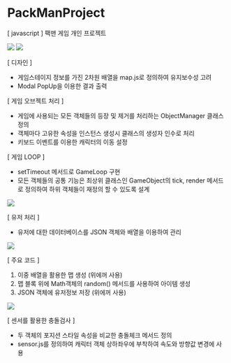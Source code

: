 # PackManProject
[ javascript ] 팩맨 게임 개인 프로젝트

<img src="https://postfiles.pstatic.net/MjAxOTA1MTJfMTQ0/MDAxNTU3NjQ0NTUyMTc3.6jtkP4lESBoONX3Yb1p_MPuQTSCzwEEA5WcHYbirM6cg.F2etHUIA3dMpJUpEel9byjE5oGQcrLyYCkoCW91R8RQg.PNG.kwjing93/PACKMAN1(0512)png.png?type=w966">


<img src="https://postfiles.pstatic.net/MjAxOTA1MTJfNzYg/MDAxNTU3NjQ0NTU0NTEx.1eXQn-rsaROUgKVSn-Ev1eR7QDpHZBnm5sWPQJOqQuUg.st6y-9SA2BdjhLwymrFoUBFfW6jhwrRPhT5Xd1jddjEg.PNG.kwjing93/PACKMAN2-1.png?type=w966">


[ 디자인 ]
- 게임스테이지 정보를 가진 2차원 배열을 map.js로 정의하여 유지보수성 고려
- Modal PopUp을 이용한 결과 출력

[ 게임 오브젝트 처리 ]
- 게임에 사용되는 모든 객체들의 등장 및 제거를 처리하는 ObjectManager 클래스 정의
- 객체마다 고유한 속성을 인스턴스 생성시 클래스의 생성자 인수로 처리
- 키보드 이벤트를 이용한 캐릭터의 이동 설정

[ 게임 LOOP ]
- setTimeout 메서드로 GameLoop 구현
- 모든 객체들의 공통 기능은 최상위 클래스인 GameObject의 tick, render 메서드로 정의하여 하위 객체들이 재정의 할 수 있도록 설계

<img src="https://postfiles.pstatic.net/MjAxOTA1MTJfMjEw/MDAxNTU3NjQ0NTU2MTkw.OZF6A-JjsWTgmxpBnZYLQHdm9dRHRBJ1TGjfHWRQh1Ig.h3--6FZ5QnvxzsYwfFdsQQ-bNds1oF97p-wK20UQFhUg.PNG.kwjing93/PACKMAN3(0512).png?type=w966">


[ 유저 처리 ]
- 유저에 대한 데이터베이스를 JSON 객체와 배열을 이용하여 관리

<img src="https://postfiles.pstatic.net/MjAxOTA1MTJfOTkg/MDAxNTU3NjQ0NTU3NjUy.udTjnLoYyqTupQ4YBlaZ2Ow00L1HcmYgosUXk4595h8g.60-btkIVjf3-pVmEZlKKggYxynvBYxfKqn4W4ZPYfOMg.PNG.kwjing93/PACKMAN4(0512).png?type=w966">


[ 주요 코드 ]

1) 이중 배열을 활용한 맵 생성 (위에꺼 사용)
2) 맵 블록 위에 Math객체의 random() 메서드를 사용하여 아이템 생성 
3) JSON 객체에 유저정보 저장 (위에꺼 사용)



<img src="https://postfiles.pstatic.net/MjAxOTA1MTJfMjE4/MDAxNTU3NjQ0NTU4OTg4.eVSMrDljyLeHlxpULwctV9KTzAD8ZkE8yxGJ345ZrgYg.DSEGF-g4zHavn1x5eaDF4VZZ7dnA-b27S7tOvlqvelsg.PNG.kwjing93/PACKMAN5(0512).png?type=w966">

[ 센서를 활용한 충돌검사 ]

- 두 객체의 포지션 스타일 속성을 비교한 충돌체크 메서드 정의
- sensor.js를 정의하여 캐릭터 객체 상하좌우에 부착하여 속도와 방향값 변경에 사용

